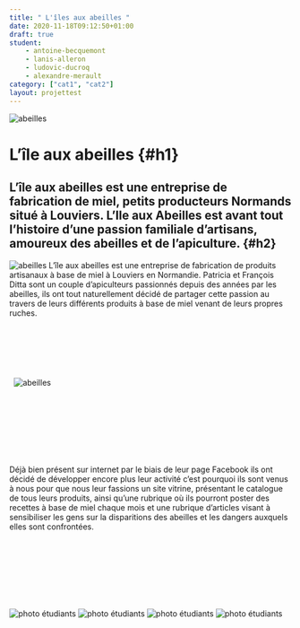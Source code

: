 ```yaml
---
title: " L'îles aux abeilles "
date: 2020-11-18T09:12:50+01:00
draft: true
student:
    - antoine-becquemont
    - lanis-alleron
    - ludovic-ducroq
    - alexandre-merault
category: ["cat1", "cat2"]   
layout: projettest
---
```


![abeilles ](/imagesprojets/L-ile-aux-abeilles/images/abeilles01.png)

# L’île aux abeilles {#h1}

## L’île aux abeilles est une entreprise de fabrication de miel, petits producteurs Normands situé à Louviers. L’Ile aux Abeilles est avant tout l’histoire d’une passion familiale d’artisans, amoureux des abeilles et de l’apiculture. {#h2}


![abeilles](/imagesprojets/L-ile-aux-abeilles/images/abeilles02.png#secondimg)
L’île aux abeilles est une entreprise de fabrication de produits artisanaux à base de miel à Louviers en Normandie. Patricia et François Ditta sont un couple d’apiculteurs passionnés depuis des années par les abeilles, ils ont tout naturellement décidé de partager cette passion au travers de leurs différents produits à base de miel venant de leurs propres ruches.

&nbsp;

&nbsp;

&nbsp;

&nbsp;
![abeilles](/imagesprojets/L-ile-aux-abeilles/images/abeilles03.png#thirdimg)

&nbsp;


&nbsp;


&nbsp;


&nbsp;



Déjà bien présent sur internet par le biais de leur page Facebook ils ont décidé de développer encore plus leur activité c’est pourquoi ils sont venus à nous pour que nous leur fassions un site vitrine, présentant le catalogue de tous leurs produits, ainsi qu’une rubrique où ils pourront poster des recettes à base de miel chaque mois et une rubrique d’articles visant à sensibiliser les gens sur la disparitions des abeilles et les dangers auxquels elles sont confrontées.



&nbsp;

&nbsp;

&nbsp;

&nbsp;

![photo étudiants](/imagesprojets/L-ile-aux-abeilles/participants/alexandremeraultd.png#center)
![photo étudiants](/imagesprojets/L-ile-aux-abeilles/participants/antoinebecquemontm.png#center)
![photo étudiants](/imagesprojets/L-ile-aux-abeilles/participants/ianisalleronwd.png#center)
![photo étudiants](/imagesprojets/L-ile-aux-abeilles/participants/ludovicducroqwd.png#center)